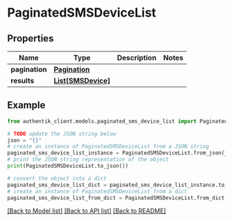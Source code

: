 # PaginatedSMSDeviceList


## Properties

Name | Type | Description | Notes
------------ | ------------- | ------------- | -------------
**pagination** | [**Pagination**](Pagination.md) |  | 
**results** | [**List[SMSDevice]**](SMSDevice.md) |  | 

## Example

```python
from authentik_client.models.paginated_sms_device_list import PaginatedSMSDeviceList

# TODO update the JSON string below
json = "{}"
# create an instance of PaginatedSMSDeviceList from a JSON string
paginated_sms_device_list_instance = PaginatedSMSDeviceList.from_json(json)
# print the JSON string representation of the object
print(PaginatedSMSDeviceList.to_json())

# convert the object into a dict
paginated_sms_device_list_dict = paginated_sms_device_list_instance.to_dict()
# create an instance of PaginatedSMSDeviceList from a dict
paginated_sms_device_list_from_dict = PaginatedSMSDeviceList.from_dict(paginated_sms_device_list_dict)
```
[[Back to Model list]](../README.md#documentation-for-models) [[Back to API list]](../README.md#documentation-for-api-endpoints) [[Back to README]](../README.md)


